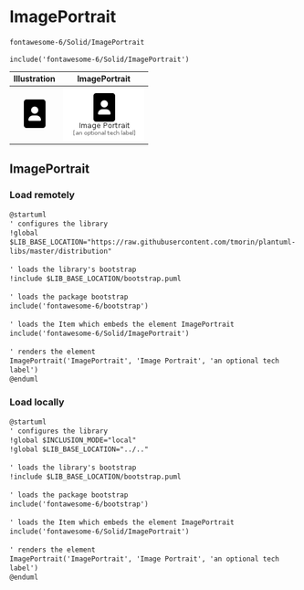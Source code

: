# ImagePortrait


```text
fontawesome-6/Solid/ImagePortrait
```

```text
include('fontawesome-6/Solid/ImagePortrait')
```



| Illustration | ImagePortrait |
| :---: | :---: |
| ![illustration for Illustration](../../fontawesome-6/Solid/ImagePortrait.png) | ![illustration for ImagePortrait](../../fontawesome-6/Solid/ImagePortrait.Local.png) |




## ImagePortrait

### Load remotely
```plantuml
@startuml
' configures the library
!global $LIB_BASE_LOCATION="https://raw.githubusercontent.com/tmorin/plantuml-libs/master/distribution"

' loads the library's bootstrap
!include $LIB_BASE_LOCATION/bootstrap.puml

' loads the package bootstrap
include('fontawesome-6/bootstrap')

' loads the Item which embeds the element ImagePortrait
include('fontawesome-6/Solid/ImagePortrait')

' renders the element
ImagePortrait('ImagePortrait', 'Image Portrait', 'an optional tech label')
@enduml
```

### Load locally
```plantuml
@startuml
' configures the library
!global $INCLUSION_MODE="local"
!global $LIB_BASE_LOCATION="../.."

' loads the library's bootstrap
!include $LIB_BASE_LOCATION/bootstrap.puml

' loads the package bootstrap
include('fontawesome-6/bootstrap')

' loads the Item which embeds the element ImagePortrait
include('fontawesome-6/Solid/ImagePortrait')

' renders the element
ImagePortrait('ImagePortrait', 'Image Portrait', 'an optional tech label')
@enduml
```

